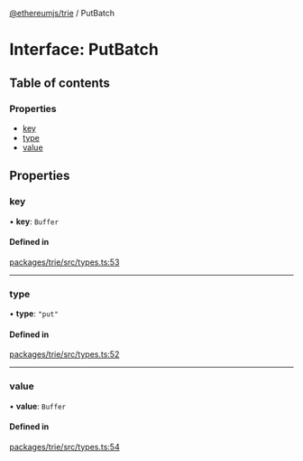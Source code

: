 [@ethereumjs/trie](../README.md) / PutBatch

# Interface: PutBatch

## Table of contents

### Properties

- [key](PutBatch.md#key)
- [type](PutBatch.md#type)
- [value](PutBatch.md#value)

## Properties

### key

• **key**: `Buffer`

#### Defined in

[packages/trie/src/types.ts:53](https://github.com/faustbrian/ethereumjs-monorepo/blob/master/packages/trie/src/types.ts#L53)

___

### type

• **type**: ``"put"``

#### Defined in

[packages/trie/src/types.ts:52](https://github.com/faustbrian/ethereumjs-monorepo/blob/master/packages/trie/src/types.ts#L52)

___

### value

• **value**: `Buffer`

#### Defined in

[packages/trie/src/types.ts:54](https://github.com/faustbrian/ethereumjs-monorepo/blob/master/packages/trie/src/types.ts#L54)
